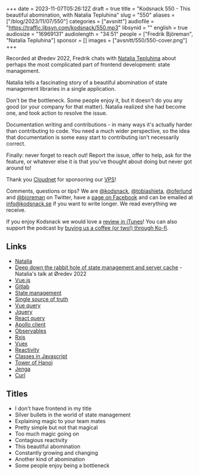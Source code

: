 +++
date = 2023-11-07T05:26:12Z
draft = true
title = "Kodsnack 550 - This beautiful abomination, with Natalia Tepluhina"
slug = "550"
aliases = ["/blog/2023/11/07/550"]
categories = ["avsnitt"]
audiofile = "https://traffic.libsyn.com/kodsnack/550.mp3"
libsynid = ""
english = true
audiosize = "16969131"
audiolength = "34:51"
people = ["Fredrik Björeman", "Natalia Tepluhina"]
sponsor = []
images = ["avsnitt/550/550-cover.png"]
+++

Recorded at Øredev 2022, Fredrik chats with [Natalia Tepluhina](https://www.nataliatepluhina.com/) about perhaps the most complicated part of frontend development: state management.

Natalia tells a fascinating story of a beautiful abomination of state management libraries in a single application.

Don't be the bottleneck. Some people enjoy it, but it doesn't do you any good (or your company for that matter). Natalia realized she had become one, and took action to resolve the issue.

Documentation writing and contributions - in many ways it's actually harder than contributing to code. You need a much wider perspective, so the idea that documentation is some easy start to contributing isn't necessarily correct.

Finally: never forget to reach out! Report the issue, offer to help, ask for the feature, or whatever else it is that you've thought about doing but never got around to!

Thank you [Cloudnet](http://www.cloudnet.se) for sponsoring our [VPS](http://en.wikipedia.org/wiki/Virtual_private_server)!

Comments, questions or tips? We are [@kodsnack](https://www.twitter.com/kodsnack), [@tobiashieta](https://www.twitter.com/tobiashieta), [@oferlund](https://twitter.com/oferlund) and [@bjoreman](https://www.twitter.com/bjoreman) on Twitter, have a [page on Facebook](https://www.facebook.com/kodsnack) and can be emailed at [info@kodsnack.se](mailto:info@kodsnack.se) if you want to write longer. We read everything we receive.

If you enjoy Kodsnack we would love a [review in iTunes](http://itunes.apple.com/se/podcast/kodsnack/id561631498?l=en)! You can also support the podcast by <a href="https://ko-fi.com/kodsnack" rel="payment">buying us a coffee (or two!) through Ko-fi</a>.

## Links ##
* [Natalia](https://www.nataliatepluhina.com/)
* [Deep down the rabbit hole of state management and server cache](https://www.youtube.com/watch?v=YkbIgNIubyA) - Natalia's talk at Øredev 2022
* [Vue.js](https://vuejs.org/)
* [Gitlab](https://en.wikipedia.org/wiki/GitLab)
* [State management](https://vuejs.org/guide/scaling-up/state-management.html)
* [Single source of truth](https://en.wikipedia.org/wiki/Single_source_of_truth)
* [Vue query](https://vue-query.vercel.app/#/)
* [Jquery](https://en.wikipedia.org/wiki/JQuery)
* [React query](https://tanstack.com/query/latest)
* [Apollo client](https://www.apollographql.com/docs/react/)
* [Observables](https://rxjs.dev/guide/observable)
* [Rxjs](https://rxjs.dev/)
* [Vuex](https://vuex.vuejs.org/)
* [Reactivity](https://worldline.github.io/vuejs-training/reactivity/)
* [Classes in Javascript](https://developer.mozilla.org/en-US/docs/Web/JavaScript/Reference/Classes)
* [Tower of Hanoi](https://en.wikipedia.org/wiki/Tower_of_Hanoi)
* [Jenga](https://en.wikipedia.org/wiki/Jenga)
* [Curl](https://en.wikipedia.org/wiki/CURL)

## Titles ##
* I don't have frontend in my title
* Silver bullets in the world of state management
* Explaining magic to your team mates
* Pretty simple but not that magical
* Too much magic going on
* Contagious reactivity
* This beautiful abomination
* Constantly growing and changing
* Another kind of abomination
* Some people enjoy being a bottleneck
